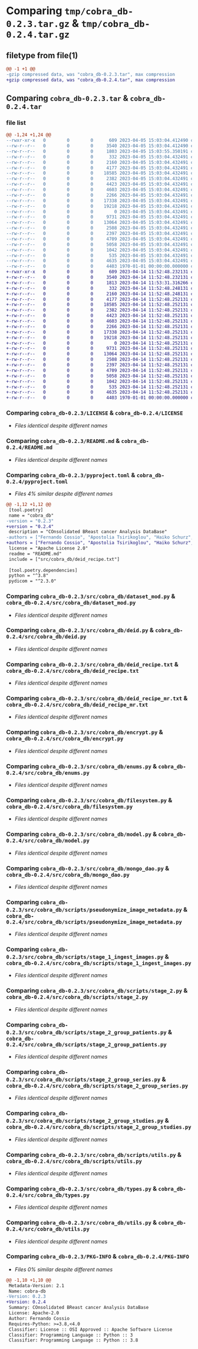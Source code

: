# Comparing `tmp/cobra_db-0.2.3.tar.gz` & `tmp/cobra_db-0.2.4.tar.gz`

## filetype from file(1)

```diff
@@ -1 +1 @@
-gzip compressed data, was "cobra_db-0.2.3.tar", max compression
+gzip compressed data, was "cobra_db-0.2.4.tar", max compression
```

## Comparing `cobra_db-0.2.3.tar` & `cobra_db-0.2.4.tar`

### file list

```diff
@@ -1,24 +1,24 @@
--rwxr-xr-x   0        0        0      609 2023-04-05 15:03:04.412490 cobra_db-0.2.3/LICENSE
--rw-r--r--   0        0        0     3540 2023-04-05 15:03:04.412490 cobra_db-0.2.3/README.md
--rw-r--r--   0        0        0     1803 2023-04-05 15:03:55.350191 cobra_db-0.2.3/pyproject.toml
--rw-r--r--   0        0        0      332 2023-04-05 15:03:04.432491 cobra_db-0.2.3/src/cobra_db/__init__.py
--rw-r--r--   0        0        0     2160 2023-04-05 15:03:04.432491 cobra_db-0.2.3/src/cobra_db/dataset_mod.py
--rw-r--r--   0        0        0     4177 2023-04-05 15:03:04.432491 cobra_db-0.2.3/src/cobra_db/deid.py
--rw-r--r--   0        0        0    18585 2023-04-05 15:03:04.432491 cobra_db-0.2.3/src/cobra_db/deid_recipe.txt
--rw-r--r--   0        0        0     2382 2023-04-05 15:03:04.432491 cobra_db-0.2.3/src/cobra_db/deid_recipe_mr.txt
--rw-r--r--   0        0        0     4423 2023-04-05 15:03:04.432491 cobra_db-0.2.3/src/cobra_db/encrypt.py
--rw-r--r--   0        0        0     4603 2023-04-05 15:03:04.432491 cobra_db-0.2.3/src/cobra_db/enums.py
--rw-r--r--   0        0        0     2266 2023-04-05 15:03:04.432491 cobra_db-0.2.3/src/cobra_db/filesystem.py
--rw-r--r--   0        0        0    17338 2023-04-05 15:03:04.432491 cobra_db-0.2.3/src/cobra_db/model.py
--rw-r--r--   0        0        0    19218 2023-04-05 15:03:04.432491 cobra_db-0.2.3/src/cobra_db/mongo_dao.py
--rw-r--r--   0        0        0        0 2023-04-05 15:03:04.432491 cobra_db-0.2.3/src/cobra_db/scripts/__init__.py
--rw-r--r--   0        0        0     9731 2023-04-05 15:03:04.432491 cobra_db-0.2.3/src/cobra_db/scripts/pseudonymize_image_metadata.py
--rw-r--r--   0        0        0    13064 2023-04-05 15:03:04.432491 cobra_db-0.2.3/src/cobra_db/scripts/stage_1_ingest_images.py
--rw-r--r--   0        0        0     2508 2023-04-05 15:03:04.432491 cobra_db-0.2.3/src/cobra_db/scripts/stage_2.py
--rw-r--r--   0        0        0     2397 2023-04-05 15:03:04.432491 cobra_db-0.2.3/src/cobra_db/scripts/stage_2_group_patients.py
--rw-r--r--   0        0        0     4709 2023-04-05 15:03:04.432491 cobra_db-0.2.3/src/cobra_db/scripts/stage_2_group_series.py
--rw-r--r--   0        0        0     5058 2023-04-05 15:03:04.432491 cobra_db-0.2.3/src/cobra_db/scripts/stage_2_group_studies.py
--rw-r--r--   0        0        0     1042 2023-04-05 15:03:04.432491 cobra_db-0.2.3/src/cobra_db/scripts/utils.py
--rw-r--r--   0        0        0      535 2023-04-05 15:03:04.432491 cobra_db-0.2.3/src/cobra_db/types.py
--rw-r--r--   0        0        0     4635 2023-04-05 15:03:04.432491 cobra_db-0.2.3/src/cobra_db/utils.py
--rw-r--r--   0        0        0     4403 1970-01-01 00:00:00.000000 cobra_db-0.2.3/PKG-INFO
+-rwxr-xr-x   0        0        0      609 2023-04-14 11:52:48.232131 cobra_db-0.2.4/LICENSE
+-rw-r--r--   0        0        0     3540 2023-04-14 11:52:48.232131 cobra_db-0.2.4/README.md
+-rw-r--r--   0        0        0     1813 2023-04-14 11:53:31.316266 cobra_db-0.2.4/pyproject.toml
+-rw-r--r--   0        0        0      332 2023-04-14 11:52:48.248131 cobra_db-0.2.4/src/cobra_db/__init__.py
+-rw-r--r--   0        0        0     2160 2023-04-14 11:52:48.248131 cobra_db-0.2.4/src/cobra_db/dataset_mod.py
+-rw-r--r--   0        0        0     4177 2023-04-14 11:52:48.252131 cobra_db-0.2.4/src/cobra_db/deid.py
+-rw-r--r--   0        0        0    18585 2023-04-14 11:52:48.252131 cobra_db-0.2.4/src/cobra_db/deid_recipe.txt
+-rw-r--r--   0        0        0     2382 2023-04-14 11:52:48.252131 cobra_db-0.2.4/src/cobra_db/deid_recipe_mr.txt
+-rw-r--r--   0        0        0     4423 2023-04-14 11:52:48.252131 cobra_db-0.2.4/src/cobra_db/encrypt.py
+-rw-r--r--   0        0        0     4603 2023-04-14 11:52:48.252131 cobra_db-0.2.4/src/cobra_db/enums.py
+-rw-r--r--   0        0        0     2266 2023-04-14 11:52:48.252131 cobra_db-0.2.4/src/cobra_db/filesystem.py
+-rw-r--r--   0        0        0    17338 2023-04-14 11:52:48.252131 cobra_db-0.2.4/src/cobra_db/model.py
+-rw-r--r--   0        0        0    19218 2023-04-14 11:52:48.252131 cobra_db-0.2.4/src/cobra_db/mongo_dao.py
+-rw-r--r--   0        0        0        0 2023-04-14 11:52:48.252131 cobra_db-0.2.4/src/cobra_db/scripts/__init__.py
+-rw-r--r--   0        0        0     9731 2023-04-14 11:52:48.252131 cobra_db-0.2.4/src/cobra_db/scripts/pseudonymize_image_metadata.py
+-rw-r--r--   0        0        0    13064 2023-04-14 11:52:48.252131 cobra_db-0.2.4/src/cobra_db/scripts/stage_1_ingest_images.py
+-rw-r--r--   0        0        0     2508 2023-04-14 11:52:48.252131 cobra_db-0.2.4/src/cobra_db/scripts/stage_2.py
+-rw-r--r--   0        0        0     2397 2023-04-14 11:52:48.252131 cobra_db-0.2.4/src/cobra_db/scripts/stage_2_group_patients.py
+-rw-r--r--   0        0        0     4709 2023-04-14 11:52:48.252131 cobra_db-0.2.4/src/cobra_db/scripts/stage_2_group_series.py
+-rw-r--r--   0        0        0     5058 2023-04-14 11:52:48.252131 cobra_db-0.2.4/src/cobra_db/scripts/stage_2_group_studies.py
+-rw-r--r--   0        0        0     1042 2023-04-14 11:52:48.252131 cobra_db-0.2.4/src/cobra_db/scripts/utils.py
+-rw-r--r--   0        0        0      535 2023-04-14 11:52:48.252131 cobra_db-0.2.4/src/cobra_db/types.py
+-rw-r--r--   0        0        0     4635 2023-04-14 11:52:48.252131 cobra_db-0.2.4/src/cobra_db/utils.py
+-rw-r--r--   0        0        0     4403 1970-01-01 00:00:00.000000 cobra_db-0.2.4/PKG-INFO
```

### Comparing `cobra_db-0.2.3/LICENSE` & `cobra_db-0.2.4/LICENSE`

 * *Files identical despite different names*

### Comparing `cobra_db-0.2.3/README.md` & `cobra_db-0.2.4/README.md`

 * *Files identical despite different names*

### Comparing `cobra_db-0.2.3/pyproject.toml` & `cobra_db-0.2.4/pyproject.toml`

 * *Files 4% similar despite different names*

```diff
@@ -1,12 +1,12 @@
 [tool.poetry]
 name = "cobra_db"
-version = "0.2.3"
+version = "0.2.4"
 description = "COnsolidated BReast cancer Analysis DataBase"
-authors = ["Fernando Cossio", "Apostolia Tsirikoglou", "Haiko Schurz", "Fredrik Strand"]
+authors = ["Fernando Cossio", "Apostolia Tsirikoglou", "Haiko Schurz", "Hui Li", "Fredrik Strand"]
 license = "Apache License 2.0"
 readme = "README.md"
 include = ["src/cobra_db/deid_recipe.txt"]
 
 [tool.poetry.dependencies]
 python = "^3.8"
 pydicom = "^2.3.0"
```

### Comparing `cobra_db-0.2.3/src/cobra_db/dataset_mod.py` & `cobra_db-0.2.4/src/cobra_db/dataset_mod.py`

 * *Files identical despite different names*

### Comparing `cobra_db-0.2.3/src/cobra_db/deid.py` & `cobra_db-0.2.4/src/cobra_db/deid.py`

 * *Files identical despite different names*

### Comparing `cobra_db-0.2.3/src/cobra_db/deid_recipe.txt` & `cobra_db-0.2.4/src/cobra_db/deid_recipe.txt`

 * *Files identical despite different names*

### Comparing `cobra_db-0.2.3/src/cobra_db/deid_recipe_mr.txt` & `cobra_db-0.2.4/src/cobra_db/deid_recipe_mr.txt`

 * *Files identical despite different names*

### Comparing `cobra_db-0.2.3/src/cobra_db/encrypt.py` & `cobra_db-0.2.4/src/cobra_db/encrypt.py`

 * *Files identical despite different names*

### Comparing `cobra_db-0.2.3/src/cobra_db/enums.py` & `cobra_db-0.2.4/src/cobra_db/enums.py`

 * *Files identical despite different names*

### Comparing `cobra_db-0.2.3/src/cobra_db/filesystem.py` & `cobra_db-0.2.4/src/cobra_db/filesystem.py`

 * *Files identical despite different names*

### Comparing `cobra_db-0.2.3/src/cobra_db/model.py` & `cobra_db-0.2.4/src/cobra_db/model.py`

 * *Files identical despite different names*

### Comparing `cobra_db-0.2.3/src/cobra_db/mongo_dao.py` & `cobra_db-0.2.4/src/cobra_db/mongo_dao.py`

 * *Files identical despite different names*

### Comparing `cobra_db-0.2.3/src/cobra_db/scripts/pseudonymize_image_metadata.py` & `cobra_db-0.2.4/src/cobra_db/scripts/pseudonymize_image_metadata.py`

 * *Files identical despite different names*

### Comparing `cobra_db-0.2.3/src/cobra_db/scripts/stage_1_ingest_images.py` & `cobra_db-0.2.4/src/cobra_db/scripts/stage_1_ingest_images.py`

 * *Files identical despite different names*

### Comparing `cobra_db-0.2.3/src/cobra_db/scripts/stage_2.py` & `cobra_db-0.2.4/src/cobra_db/scripts/stage_2.py`

 * *Files identical despite different names*

### Comparing `cobra_db-0.2.3/src/cobra_db/scripts/stage_2_group_patients.py` & `cobra_db-0.2.4/src/cobra_db/scripts/stage_2_group_patients.py`

 * *Files identical despite different names*

### Comparing `cobra_db-0.2.3/src/cobra_db/scripts/stage_2_group_series.py` & `cobra_db-0.2.4/src/cobra_db/scripts/stage_2_group_series.py`

 * *Files identical despite different names*

### Comparing `cobra_db-0.2.3/src/cobra_db/scripts/stage_2_group_studies.py` & `cobra_db-0.2.4/src/cobra_db/scripts/stage_2_group_studies.py`

 * *Files identical despite different names*

### Comparing `cobra_db-0.2.3/src/cobra_db/scripts/utils.py` & `cobra_db-0.2.4/src/cobra_db/scripts/utils.py`

 * *Files identical despite different names*

### Comparing `cobra_db-0.2.3/src/cobra_db/types.py` & `cobra_db-0.2.4/src/cobra_db/types.py`

 * *Files identical despite different names*

### Comparing `cobra_db-0.2.3/src/cobra_db/utils.py` & `cobra_db-0.2.4/src/cobra_db/utils.py`

 * *Files identical despite different names*

### Comparing `cobra_db-0.2.3/PKG-INFO` & `cobra_db-0.2.4/PKG-INFO`

 * *Files 0% similar despite different names*

```diff
@@ -1,10 +1,10 @@
 Metadata-Version: 2.1
 Name: cobra-db
-Version: 0.2.3
+Version: 0.2.4
 Summary: COnsolidated BReast cancer Analysis DataBase
 License: Apache-2.0
 Author: Fernando Cossio
 Requires-Python: >=3.8,<4.0
 Classifier: License :: OSI Approved :: Apache Software License
 Classifier: Programming Language :: Python :: 3
 Classifier: Programming Language :: Python :: 3.8
```


